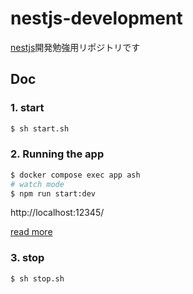 # nestjs-development

[nestjs](https://nestjs.com/)開発勉強用リポジトリです
## Doc

### 1. start

```bash
$ sh start.sh
```
### 2. Running the app


```bash
$ docker compose exec app ash
# watch mode
$ npm run start:dev
```

http://localhost:12345/

[read more](https://github.com/hoshima-ut/nestjs-development/tree/main/app)

### 3. stop

```bash
$ sh stop.sh
```
